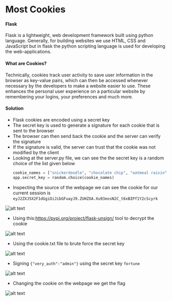 # Most Cookies 
#### Flask 
Flask is a lightweight, web development framework built using python language. Generally, for building websites we use HTML, CSS and JavaScript but in flask the python scripting language is used for developing the web-applications.
#### What are Cookies?
Technically, cookies track user activity to save user information in the browser as key-value pairs, which can then be accessed whenever necessary by the developers to make a website easier to use. These enhances the personal user experience on a particular website by remembering your logins, your preferences and much more. 
#### Solution
- Flask cookies are encoded using a secret key
- The secret key is used to generate a signature for each cookie that is sent to the browser
- The browser can then send back the cookie and the server can verify the signature
- If the signature is valid, the server can trust that the cookie was not modified by the client
- Looking at the server.py file, we can see the the secret key is a random choice  of the list given below 
  ```python
  cookie_names = ["snickerdoodle", "chocolate chip", "oatmeal raisin", "gingersnap", "shortbread", "peanut butter", "whoopie pie", "sugar", "molasses", "kiss", "biscotti", "butter", "spritz", "snowball", "drop", "thumbprint", "pinwheel", "wafer", "macaroon", "fortune", "crinkle", "icebox", "gingerbread", "tassie", "lebkuchen", "macaron", "black and white", "white chocolate macadamia"]
  app.secret_key = random.choice(cookie_names)
    ```
- Inspecting the source of the webpage we can see the cookie for our current session is  ```eyJ2ZXJ5X2F1dGgiOiJibGFuayJ9.ZUHZXA.Xu93eosN2C_t6xBIPf1Y2cScyrk```

![alt text](https://github.com/Apetun/CryptoniteSTP/blob/main/picoGym/Most%20Cookies/Webpage.png)

- Using this:https://pypi.org/project/flask-unsign/ tool to decrypt the cookie 

![alt text](https://github.com/Apetun/CryptoniteSTP/blob/main/picoGym/Most%20Cookies/1.png)

- Using the cookie.txt file to brute force the secret key

![alt text](https://github.com/Apetun/CryptoniteSTP/blob/main/picoGym/Most%20Cookies/2.png)

- Signing ```{"very_auth":"admin"}``` using the secret key ```fortune```

![alt text](https://github.com/Apetun/CryptoniteSTP/blob/main/picoGym/Most%20Cookies/3.png)

- Changing the cookie on the webpage we get the flag

![alt text](https://github.com/Apetun/CryptoniteSTP/blob/main/picoGym/Most%20Cookies/4.png)